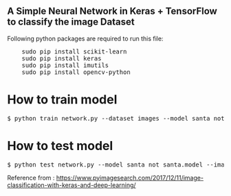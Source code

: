 ## A Simple Neural Network in Keras + TensorFlow to classify the image Dataset

Following python packages are required to run this file:
<pre>
    sudo pip install scikit-learn
    sudo pip install keras
    sudo pip install imutils
    sudo pip install opencv-python
</pre>

# How to train model
<pre>
$ python train_network.py --dataset images --model santa_not_santa.model
</pre>

# How to test model
<pre>
$ python test_network.py --model santa_not_santa.model --image examples/santa_01.png
</pre>

Reference from : https://www.pyimagesearch.com/2017/12/11/image-classification-with-keras-and-deep-learning/
